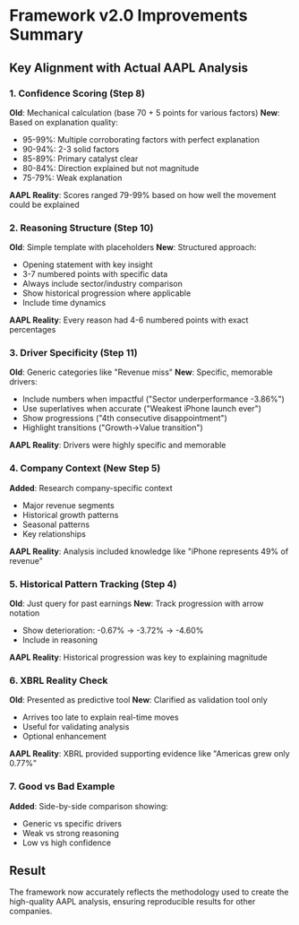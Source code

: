 # Framework v2.0 Improvements Summary

## Key Alignment with Actual AAPL Analysis

### 1. **Confidence Scoring** (Step 8)
**Old**: Mechanical calculation (base 70 + 5 points for various factors)
**New**: Based on explanation quality:
- 95-99%: Multiple corroborating factors with perfect explanation
- 90-94%: 2-3 solid factors
- 85-89%: Primary catalyst clear
- 80-84%: Direction explained but not magnitude
- 75-79%: Weak explanation

**AAPL Reality**: Scores ranged 79-99% based on how well the movement could be explained

### 2. **Reasoning Structure** (Step 10)
**Old**: Simple template with placeholders
**New**: Structured approach:
- Opening statement with key insight
- 3-7 numbered points with specific data
- Always include sector/industry comparison
- Show historical progression where applicable
- Include time dynamics

**AAPL Reality**: Every reason had 4-6 numbered points with exact percentages

### 3. **Driver Specificity** (Step 11)
**Old**: Generic categories like "Revenue miss"
**New**: Specific, memorable drivers:
- Include numbers when impactful ("Sector underperformance -3.86%")
- Use superlatives when accurate ("Weakest iPhone launch ever")
- Show progressions ("4th consecutive disappointment")
- Highlight transitions ("Growth→Value transition")

**AAPL Reality**: Drivers were highly specific and memorable

### 4. **Company Context** (New Step 5)
**Added**: Research company-specific context
- Major revenue segments
- Historical growth patterns
- Seasonal patterns
- Key relationships

**AAPL Reality**: Analysis included knowledge like "iPhone represents 49% of revenue"

### 5. **Historical Pattern Tracking** (Step 4)
**Old**: Just query for past earnings
**New**: Track progression with arrow notation
- Show deterioration: -0.67% → -3.72% → -4.60%
- Include in reasoning

**AAPL Reality**: Historical progression was key to explaining magnitude

### 6. **XBRL Reality Check**
**Old**: Presented as predictive tool
**New**: Clarified as validation tool only
- Arrives too late to explain real-time moves
- Useful for validating analysis
- Optional enhancement

**AAPL Reality**: XBRL provided supporting evidence like "Americas grew only 0.77%"

### 7. **Good vs Bad Example**
**Added**: Side-by-side comparison showing:
- Generic vs specific drivers
- Weak vs strong reasoning
- Low vs high confidence

## Result
The framework now accurately reflects the methodology used to create the high-quality AAPL analysis, ensuring reproducible results for other companies.